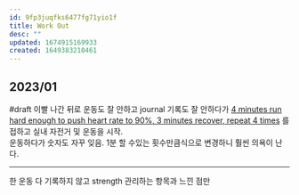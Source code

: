 ```yaml
---
id: 9fp3juqfks6477fg71yio1f
title: Work Out
desc: ""
updated: 1674915169933
created: 1649383210461
---
```


## 2023/01

#draft 이빨 나간 뒤로 운동도 잘 안하고 journal 기록도 잘 안하다가 [4 minutes run hard enough to push heart rate to 90%, 3 minutes recover, repeat 4 times](https://news.ycombinator.com/item?id=34213181)
를 접하고 실내 자전거 및 운동을 시작.  
운동하다가 숫자도 자꾸 잊음. 1분 할 수있는 횟수만큼식으로 변경하니 훨씬 의욕이 난다.

---

한 운동 다 기록하지 않고 strength 관리하는 항목과 느낀 점만
